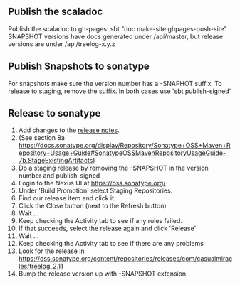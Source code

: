 Publish the scaladoc
----
Publish the scaladoc to gh-pages: sbt "doc make-site ghpages-push-site"
   SNAPSHOT versions have docs generated under /api/master, but release versions are under /api/treelog-x.y.z

Publish Snapshots to sonatype
----
  For snapshots make sure the version number has a -SNAPHOT suffix. To release to staging, remove the suffix.
  In both cases use 'sbt publish-signed'

Release to sonatype
----
  1. Add changes to the [release notes](release_notes.md).
  1. (See section 8a https://docs.sonatype.org/display/Repository/Sonatype+OSS+Maven+Repository+Usage+Guide#SonatypeOSSMavenRepositoryUsageGuide-7b.StageExistingArtifacts)
  1. Do a staging release by removing the -SNAPSHOT in the version number and publish-signed
  1.	Login to the Nexus UI at https://oss.sonatype.org/
  1. Under 'Build Promotion' select Staging Repositories.
  1.	Find our release item and click it
  1. Click the Close button (next to the Refresh button)
  1. Wait ...
  1. Keep checking the Activity tab to see if any rules failed.
  1. If that succeeds, select the release again and click 'Release'
  1. Wait ...
  1. Keep checking the Activity tab to see if there are any problems
  1. Look for the release in https://oss.sonatype.org/content/repositories/releases/com/casualmiracles/treelog_2.11
  1. Bump the release version up with -SNAPSHOT extension
